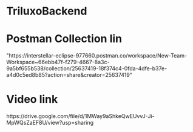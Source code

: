 # TriluxoBackend
<h1>Postman Collection lin</h1>
<img>"https://interstellar-eclipse-977660.postman.co/workspace/New-Team-Workspace~66ebb47f-f279-4667-8a3c-9a5bf655b538/collection/25637419-18f374c4-0fda-4dfe-b37e-a4d0c5ed8b85?action=share&creator=25637419"</img>

<h1>Video link</h1>
<img>https://drive.google.com/file/d/1MWay9aShkeQwEUvvJ-Ji-MpWQsZaEF8U/view?usp=sharing</img>

